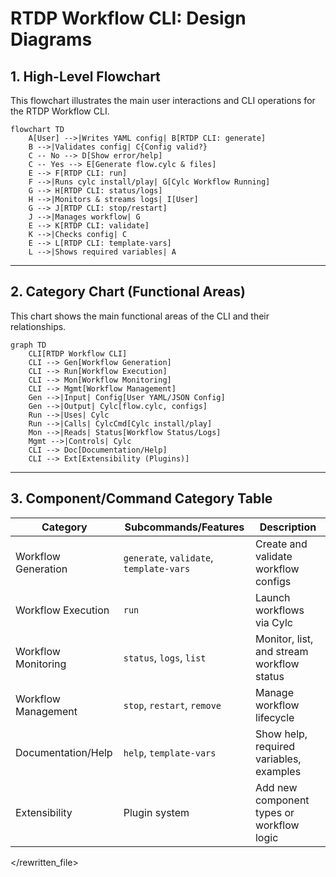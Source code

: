 # RTDP Workflow CLI: Design Diagrams

## 1. High-Level Flowchart

This flowchart illustrates the main user interactions and CLI operations for the RTDP Workflow CLI.

```mermaid
flowchart TD
    A[User] -->|Writes YAML config| B[RTDP CLI: generate]
    B -->|Validates config| C{Config valid?}
    C -- No --> D[Show error/help]
    C -- Yes --> E[Generate flow.cylc & files]
    E --> F[RTDP CLI: run]
    F -->|Runs cylc install/play| G[Cylc Workflow Running]
    G --> H[RTDP CLI: status/logs]
    H -->|Monitors & streams logs| I[User]
    G --> J[RTDP CLI: stop/restart]
    J -->|Manages workflow| G
    E --> K[RTDP CLI: validate]
    K -->|Checks config| C
    E --> L[RTDP CLI: template-vars]
    L -->|Shows required variables| A
```

---

## 2. Category Chart (Functional Areas)

This chart shows the main functional areas of the CLI and their relationships.

```mermaid
graph TD
    CLI[RTDP Workflow CLI]
    CLI --> Gen[Workflow Generation]
    CLI --> Run[Workflow Execution]
    CLI --> Mon[Workflow Monitoring]
    CLI --> Mgmt[Workflow Management]
    Gen -->|Input| Config[User YAML/JSON Config]
    Gen -->|Output| Cylc[flow.cylc, configs]
    Run -->|Uses| Cylc
    Run -->|Calls| CylcCmd[Cylc install/play]
    Mon -->|Reads| Status[Workflow Status/Logs]
    Mgmt -->|Controls| Cylc
    CLI --> Doc[Documentation/Help]
    CLI --> Ext[Extensibility (Plugins)]
```

---

## 3. Component/Command Category Table

| Category             | Subcommands/Features                | Description                                 |
|----------------------|-------------------------------------|---------------------------------------------|
| Workflow Generation  | `generate`, `validate`, `template-vars` | Create and validate workflow configs        |
| Workflow Execution   | `run`                               | Launch workflows via Cylc                   |
| Workflow Monitoring  | `status`, `logs`, `list`            | Monitor, list, and stream workflow status   |
| Workflow Management  | `stop`, `restart`, `remove`         | Manage workflow lifecycle                   |
| Documentation/Help   | `help`, `template-vars`             | Show help, required variables, examples     |
| Extensibility        | Plugin system                       | Add new component types or workflow logic   |

</rewritten_file> 